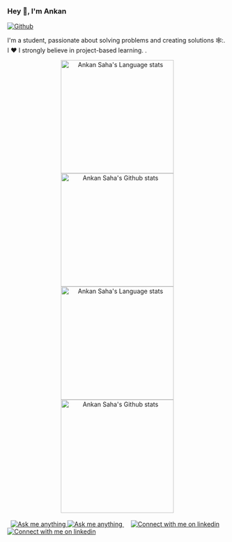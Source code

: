 ### Hey 👋, I'm Ankan

[![Github](https://img.shields.io/github/followers/rickstaa?label=Follow&style=social)](https://github.com/rickstaa)

I'm a student, passionate about solving problems and creating solutions 🕸️:. I :heart: I strongly believe in project-based learning. .

<!-- Light Mode -->
<div align="center"> 
<a href="https://github.com/anuraghazra/github-readme-stats#gh-light-mode-only">
<img height=259 src="https://github-readme-stats-git-masterrstaa-rickstaa.vercel.app/api/top-langs/?username=AnkanSaha&layout=compact&langs_count=12&hide_border=true&role=owner,collaborator&theme=default#gh-light-mode-only" alt="Ankan Saha's Language stats" />
</a>
<a href="https://github.com/anuraghazra/github-readme-stats#gh-light-mode-only">
<img height=259 src="https://github-readme-stats-git-masterrstaa-rickstaa.vercel.app/api?username=AnkanSaha&show_icons=true&line_height=28&hide_border=true&card_width=347&include_all_commits=true&role=owner,collaborator&show=reviews,discussions_answered&rank_icon=percentile&exclude_repo=github-readme-stats&theme=default#gh-light-mode-only" alt="Ankan Saha's Github stats" />
</a>
</div>

<!-- Dark Mode -->
<div align="center"> 
<a href="https://github.com/anuraghazra/github-readme-stats#gh-dark-mode-only">
<img height=259 src="https://github-readme-stats-git-masterrstaa-rickstaa.vercel.app/api/top-langs/?username=AnkanSaha&layout=compact&langs_count=12&hide_border=true&role=owner,collaborator&theme=dark&bg_color=000000#gh-dark-mode-only" alt="Ankan Saha's Language stats" />
</a>
<a href="https://github.com/anuraghazra/github-readme-stats#gh-dark-mode-only">
<img height=259 src="https://github-readme-stats-git-masterrstaa-rickstaa.vercel.app/api?username=AnkanSaha&show_icons=true&line_height=28&hide_border=true&card_width=347&include_all_commits=true&role=owner,collaborator&show=reviews,discussions_answered&rank_icon=percentile&exclude_repo=github-readme-stats&theme=dark&bg_color=000000#gh-dark-mode-only" alt="Ankan Saha's Github stats" />
</a>
</div>

<br/>

<!-- Social button 1 -->
<!-- Light Mode -->
<div>
&nbsp;
<!-- Social button 2 -->
<!-- Light Mode -->
<a href="https://t.me/theankansaha#gh-light-mode-only">
<img src="https://img.shields.io/badge/message-%40theankansaha-1DA1F2?style=for-the-badge&logo=telegram&labelColor=000&color=3572A5#gh-light-mode-only" alt="Ask me anything">
</a>
<!-- Dark Mode -->
<a href="https://t.me/theankansaha#gh-dark-mode-only">
<img src="https://img.shields.io/badge/message-%40theankansaha-1DA1F2?style=for-the-badge&logo=telegram&labelColor=000&color=FFF#gh-dark-mode-only" alt="Ask me anything">
</a>
&nbsp;
&nbsp;
<!-- Social button 4 -->
<!-- Light Mode -->
<a href="https://www.linkedin.com/in/theankansaha#gh-light-mode-only">
<img src="https://img.shields.io/badge/LinkedIn-3572A5?style=for-the-badge&logo=linkedin&logoColor=white#gh-light-mode-only" alt="Connect with me on linkedin" >
</a>
<!-- Dark Mode -->
<a href="https://www.linkedin.com/in/theankansaha#gh-dark-mode-only">
<img src="https://img.shields.io/badge/LinkedIn-ffffff?style=for-the-badge&logo=linkedin&logoColor=0690FA#gh-dark-mode-only" alt="Connect with me on linkedin" >
</a>

</div>
